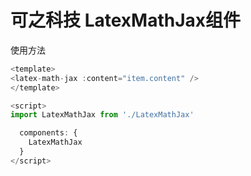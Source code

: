 
# 可之科技 LatexMathJax组件

使用方法
```javascript
<template>
<latex-math-jax :content="item.content" />
</template>

<script>
import LatexMathJax from './LatexMathJax'

  components: {
    LatexMathJax
  }
</script>
```
